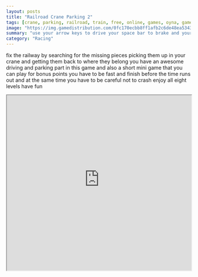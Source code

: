 ```yaml
---
layout: posts
title: "Railroad Crane Parking 2"
tags: [crane, parking, railroad, train, free, online, games, oyna, game, free, games, play, play, games]
image: "https://img.gamedistribution.com/0fc170ecbb8ff1afb2c6de48ea5343e7.jpg"
summary: "use your arrow keys to drive your space bar to brake and your qety keys to control the crane  free online games oyna game free games play play games"
category: "Racing"
---
```


fix the railway by searching for the missing pieces picking them up in your crane and getting them back to where they belong you have an awesome driving and parking part in this game and also a short mini game that you can play for bonus points you have to be fast and finish before the time runs out and at the same time you have to be careful not to crash enjoy all eight levels have fun

<iframe width="100%" height="480px;" src="https://flash.gamedistribution.com?game=0fc170ecbb8ff1afb2c6de48ea5343e7"></iframe>